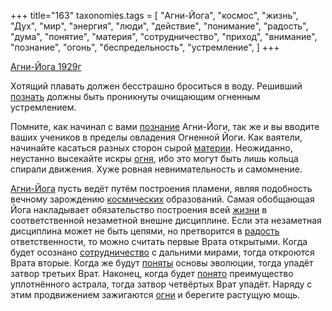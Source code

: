+++
title="163"
taxonomies.tags = [
 "Агни-Йога",
 "космос",
 "жизнь",
 "Дух",
 "мир",
 "энергия",
 "люди",
 "действие",
 "понимание",
 "радость",
 "дума",
 "понятие",
 "материя",
 "сотрудничество",
 "приход",
 "внимание",
 "познание",
 "огонь",
 "беспредельность",
 "устремление",
]
+++

[Агни-Йога 1929г](/agni/1929)

Хотящий плавать должен бесстрашно броситься в воду. Решивший [познать](/tags/действие) должны быть проникнуты очищающим огненным устремлением.   

Помните, как начинал с вами [познание](/tags/познание) Агни-Йоги, так же и вы вводите ваших учеников в пределы овладения Огненной Йоги. Как ваятели, начинайте касаться разных сторон сырой [материи](/tags/материя). Неожиданно, неустанно высекайте искры [огня](/tags/Дух), ибо это могут быть лишь кольца спирали движения. Хуже ровная невнимательность и самомнение.   

[Агни-Йога](/tags/Агни-Йога) пусть ведёт путём построения пламени, являя подобность вечному зарождению [космических](/tags/космос) образований. Самая обобщающая Йога накладывает обязательство построения всей [жизни](/tags/жизнь) в соответственной незаметной внешне дисциплине. Если эта незаметная дисциплина может не быть цепями, но претворится в [радость](/tags/радость) ответственности, то можно считать первые Врата открытыми. Когда будет осознано [сотрудничество](/tags/сотрудничество) с дальними мирами, тогда откроются Врата вторые. Когда же будут [поняты](/tags/понятие) основы эволюции, тогда упадёт затвор третьих Врат. Наконец, когда будет [понято](/tags/понятие) преимущество уплотнённого астрала, тогда затвор четвёртых Врат упадёт. Наряду с этим продвижением зажигаются [огни](/tags/познание) и берегите растущую мощь.